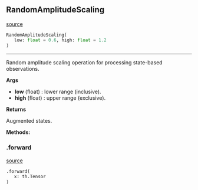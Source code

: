 #


## RandomAmplitudeScaling
[source](https://github.com/RLE-Foundation/rllte/blob/main/rllte/xplore/augmentation/random_amplitude_scaling.py/#L32)
```python 
RandomAmplitudeScaling(
   low: float = 0.6, high: float = 1.2
)
```


---
Random amplitude scaling operation for processing state-based observations.


**Args**

* **low** (float) : lower range (inclusive).
* **high** (float) : upper range (exclusive).


**Returns**

Augmented states.


**Methods:**


### .forward
[source](https://github.com/RLE-Foundation/rllte/blob/main/rllte/xplore/augmentation/random_amplitude_scaling.py/#L47)
```python
.forward(
   x: th.Tensor
)
```

